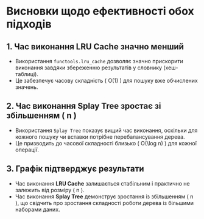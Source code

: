 # Висновки щодо ефективності обох підходів

## 1. Час виконання LRU Cache значно менший

- Використання `functools.lru_cache` дозволяє значно прискорити виконання
  завдяки збереженню результатів у словнику (хеш-таблиці).
- Це забезпечує часову складність \( O(1) \) для пошуку вже обчислених значень.

## 2. Час виконання Splay Tree зростає зі збільшенням \( n \)

- Використання `Splay Tree` показує вищий час виконання, оскільки для кожного
  пошуку чи вставки потрібне перебалансування дерева.
- Це призводить до часової складності близько \( O(\log n) \) для кожної
  операції.

## 3. Графік підтверджує результати

- Час виконання **LRU Cache** залишається стабільним і практично не залежить від
  розміру \( n \).
- Час виконання **Splay Tree** демонструє зростання із збільшенням \( n \), що
  свідчить про зростання складності роботи дерева із більшими наборами даних.
